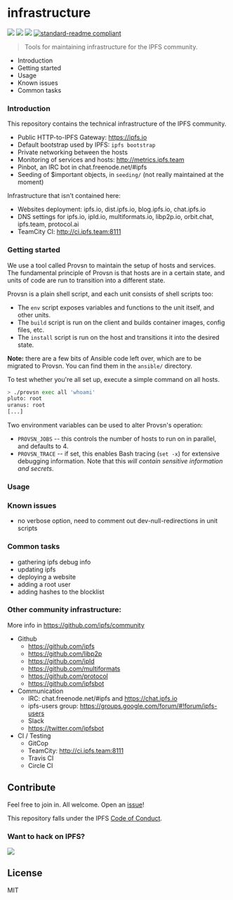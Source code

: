 # infrastructure

[![](https://img.shields.io/badge/made%20by-Protocol%20Labs-blue.svg?style=flat-square)](http://ipn.io)
[![](https://img.shields.io/badge/project-IPFS-blue.svg?style=flat-square)](http://ipfs.io/)
[![](https://img.shields.io/badge/freenode-%23ipfs-blue.svg?style=flat-square)](http://webchat.freenode.net/?channels=%23ipfs)
[![standard-readme compliant](https://img.shields.io/badge/standard--readme-OK-green.svg?style=flat-square)](https://github.com/RichardLitt/standard-readme)

> Tools for maintaining infrastructure for the IPFS community.

- Introduction
- Getting started
- Usage
- Known issues
- Common tasks

### Introduction

This repository contains the technical infrastructure of the IPFS community.

- Public HTTP-to-IPFS Gateway: https://ipfs.io
- Default bootstrap used by IPFS: `ipfs bootstrap`
- Private networking between the hosts
- Monitoring of services and hosts: http://metrics.ipfs.team
- Pinbot, an IRC bot in chat.freenode.net/#ipfs
- Seeding of $important objects, in `seeding/` (not really maintained at the moment)

Infrastructure that isn't contained here:

- Websites deployment: ipfs.io, dist.ipfs.io, blog.ipfs.io, chat.ipfs.io
- DNS settings for ipfs.io, ipld.io, multiformats.io, libp2p.io, orbit.chat, ipfs.team, protocol.ai
- TeamCity CI: http://ci.ipfs.team:8111

### Getting started

We use a tool called Provsn to maintain the setup of hosts and services.
The fundamental principle of Provsn is that hosts are in a certain state,
and units of code are run to transition into a different state.

Provsn is a plain shell script, and each unit consists of shell scripts too:
- The `env` script exposes variables and functions to the unit itself, and other units.
- The `build` script is run on the client and builds container images, config files, etc.
- The `install` script is run on the host and transitions it into the desired state.

**Note:** there are a few bits of Ansible code left over, which are to be migrated to Provsn.
You can find them in the `ansible/` directory.

To test whether you're all set up, execute a simple command on all hosts.

```sh
> ./provsn exec all 'whoami'
pluto: root
uranus: root
[...]
```

Two environment variables can be used to alter Provsn's operation:

- `PROVSN_JOBS` -- this controls the number of hosts to run on in parallel, and defaults to 4.
- `PROVSN_TRACE` -- if set, this enables Bash tracing (`set -x`) for extensive debugging information.
  Note that this *will contain sensitive information and secrets*.

### Usage

### Known issues

- no verbose option, need to comment out dev-null-redirections in unit scripts

### Common tasks

- gathering ipfs debug info
- updating ipfs
- deploying a website
- adding a root user
- adding hashes to the blocklist

### Other community infrastructure:

More info in https://github.com/ipfs/community

- Github
  - https://github.com/ipfs
  - https://github.com/libp2p
  - https://github.com/ipld
  - https://github.com/multiformats
  - https://github.com/protocol
  - https://github.com/ipfsbot
- Communication
  - IRC: chat.freenode.net/#ipfs and https://chat.ipfs.io
  - ipfs-users group: https://groups.google.com/forum/#!forum/ipfs-users
  - Slack
  - https://twitter.com/ipfsbot
- CI / Testing
  - GitCop
  - TeamCity: http://ci.ipfs.team:8111
  - Travis CI
  - Circle CI

## Contribute

Feel free to join in. All welcome. Open an [issue](https://github.com/ipfs/infrastructure/issues)!

This repository falls under the IPFS [Code of Conduct](https://github.com/ipfs/community/blob/master/code-of-conduct.md).

### Want to hack on IPFS?

[![](https://cdn.rawgit.com/jbenet/contribute-ipfs-gif/master/img/contribute.gif)](https://github.com/ipfs/community/blob/master/contributing.md)

## License

MIT
